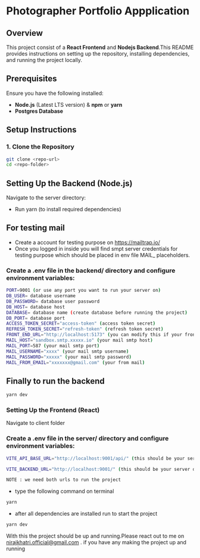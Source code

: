 # Photographer Portfolio Appplication

## Overview
This project consist of a **React Frontend** and **Nodejs Backend**.This README provides instructions on setting up the repository, installing dependencies, and running the project locally.

## Prerequisites
Ensure you have the following installed:
- **Node.js** (Latest LTS version) & **npm** or **yarn**
- **Postgres Database** 

## Setup Instructions

### 1. Clone the Repository
```sh
git clone <repo-url>
cd <repo-folder>
```
## Setting Up the Backend (Node.js)

Navigate to the server directory:

- Run yarn (to install required dependencies)

## For testing mail
 - Create a account for testing purpose on https://mailtrap.io/
 - Once you logged in inside you will find smpt server credentials for testing purpose which should be placed in env file MAIL_ placeholders.

### Create a .env file in the backend/ directory and configure environment variables:
```sh
PORT=9001 (or use any port you want to run your server on)
DB_USER= database username
DB_PASSWORD= database user password
DB_HOST= database host
DATABASE= database name (create database before running the project)
DB_PORT= database port
ACCESS_TOKEN_SECRET="access-token" (access token secret)
REFRESH_TOKEN_SECRET="refresh-token" (refresh token secret)
FRONT_END_URL="http://localhost:5173" (you can modify this if your frontend is running on different address)
MAIL_HOST="sandbox.smtp.xxxxx.io" (your mail smtp host)
MAIL_PORT=587 (your mail smtp port)
MAIL_USERNAME="xxxx" (your mail smtp username)
MAIL_PASSWORD="xxxxx" (your mail smtp password)
MAIL_FROM_EMAIL="xxxxxxx@gmail.com" (your from mail)
```
## Finally to run the backend
  ```sh
  yarn dev
  ```

### Setting Up the Frontend (React)

Navigate to client folder

### Create a .env file in the server/ directory and configure environment variables:

```sh
VITE_API_BASE_URL="http://localhost:9001/api/" (this should be your server domain/port)

VITE_BACKEND_URL="http://localhost:9001/" (this should be your server domain/port)

NOTE : we need both urls to run the project
```

- type the following command on terminal
```sh
yarn
```
- after all dependencies are installed run to start the project 
```sh 
yarn dev
```

With this the project should be up and running.Please react out to me on nirajkhatri.official@gmail.com . if you have any making the project up and running